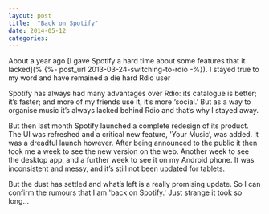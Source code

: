 ```yaml
---
layout: post
title:  "Back on Spotify"
date: 2014-05-12  
categories:
---
```

About a year ago [I gave Spotify a hard time about some features that it lacked](% {%- post_url 2013-03-24-switching-to-rdio -%}). I stayed true to my word and have remained a die hard Rdio user

Spotify has always had many advantages over Rdio: its catalogue is better; it’s faster; and more of my friends use it, it’s more ‘social.’ But as a way to organise music it’s always lacked behind Rdio and that’s why I stayed away.

But then last month Spotify launched a complete redesign of its product. The UI was refreshed and a critical new feature, 'Your Music’, was added. It was a dreadful launch however. After being announced to the public it then took me a week to see the new version on the web. Another week to see the desktop app, and a further week to see it on my Android phone. It was inconsistent and messy, and it’s still not been updated for tablets.

But the dust has settled and what’s left is a really promising update. So I can confirm the rumours that I am 'back on Spotify.' Just strange it took so long…
